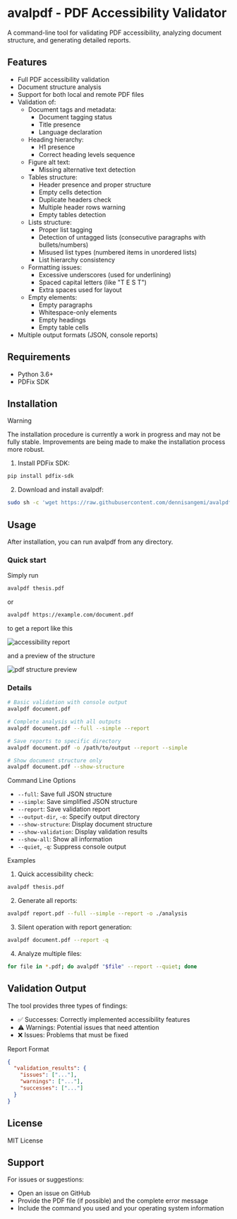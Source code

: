 # avalpdf - PDF Accessibility Validator

A command-line tool for validating PDF accessibility, analyzing document structure, and generating detailed reports.

## Features

- Full PDF accessibility validation
- Document structure analysis 
- Support for both local and remote PDF files
- Validation of:
  - Document tags and metadata:
    - Document tagging status
    - Title presence
    - Language declaration
  - Heading hierarchy:
    - H1 presence
    - Correct heading levels sequence
  - Figure alt text:
    - Missing alternative text detection
  - Tables structure:
    - Header presence and proper structure
    - Empty cells detection
    - Duplicate headers check
    - Multiple header rows warning
    - Empty tables detection
  - Lists structure:
    - Proper list tagging
    - Detection of untagged lists (consecutive paragraphs with bullets/numbers)
    - Misused list types (numbered items in unordered lists)
    - List hierarchy consistency
  - Formatting issues:
    - Excessive underscores (used for underlining)
    - Spaced capital letters (like "T E S T")
    - Extra spaces used for layout
  - Empty elements:
    - Empty paragraphs
    - Whitespace-only elements
    - Empty headings
    - Empty table cells
- Multiple output formats (JSON, console reports)

## Requirements

- Python 3.6+
- PDFix SDK

## Installation

> [!WARNING]
> The installation procedure is currently a work in progress and may not be fully stable. Improvements are being made to make the installation process more robust.

1. Install PDFix SDK:
```bash
pip install pdfix-sdk
```

2. Download and install avalpdf:
```bash
sudo sh -c 'wget https://raw.githubusercontent.com/dennisangemi/avalpdf/main/avalpdf -O /usr/local/bin/avalpdf && chmod +x /usr/local/bin/avalpdf'
```

## Usage
After installation, you can run avalpdf from any directory.

### Quick start
Simply run
```sh
avalpdf thesis.pdf
```

or 

```sh
avalpdf https://example.com/document.pdf
```

to get a report like this

![accessibility report](https://github.com/user-attachments/assets/6f9fc73e-7bcc-4e8a-8c51-0000e11f18cf)

and a preview of the structure

![pdf structure preview](https://github.com/user-attachments/assets/d09266bc-39af-4e02-b477-55cbf72a95d5)



### Details

```sh
# Basic validation with console output
avalpdf document.pdf

# Complete analysis with all outputs
avalpdf document.pdf --full --simple --report

# Save reports to specific directory
avalpdf document.pdf -o /path/to/output --report --simple

# Show document structure only
avalpdf document.pdf --show-structure
```

Command Line Options
* `--full`: Save full JSON structure
* `--simple`: Save simplified JSON structure
* `--report`: Save validation report
* `--output-dir`, `-o`: Specify output directory
* `--show-structure`: Display document structure
* `--show-validation`: Display validation results
* `--show-all`: Show all information
* `--quiet`, `-q`: Suppress console output

Examples
1. Quick accessibility check:
```sh
avalpdf thesis.pdf
```

2. Generate all reports:
```sh
avalpdf report.pdf --full --simple --report -o ./analysis
```

3. Silent operation with report generation:
```sh
avalpdf document.pdf --report -q
```

4. Analyze multiple files:
```sh
for file in *.pdf; do avalpdf "$file" --report --quiet; done
```

## Validation Output
The tool provides three types of findings:

* ✅ Successes: Correctly implemented accessibility features
* ⚠️ Warnings: Potential issues that need attention
* ❌ Issues: Problems that must be fixed

Report Format
```json
{
  "validation_results": {
    "issues": ["..."],
    "warnings": ["..."],
    "successes": ["..."]
  }
}
```
## License
MIT License

## Support
For issues or suggestions:

* Open an issue on GitHub
* Provide the PDF file (if possible) and the complete error message
* Include the command you used and your operating system information
